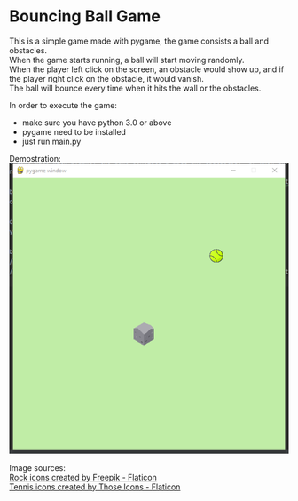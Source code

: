 # Bouncing Ball Game

This is a simple game made with pygame, the game consists a ball and obstacles. <br>When the game starts running, a ball
will start moving randomly. <br>
When the player left click on the screen, an obstacle would show up, and if the player right click on the obstacle, it
would vanish. <br>
The ball will bounce every time when it hits the wall or the obstacles.<br>

In order to execute the game:<br>
 * make sure you have python 3.0 or above<br>
 * pygame need to be installed<br>
 * just run main.py<br>

Demostration:<br>
![project_outline](images/demo.png)

Image sources:<br>
<a href="https://www.flaticon.com/free-icons/rock" title="rock icons">Rock icons created by Freepik - Flaticon</a><br>
<a href="https://www.flaticon.com/free-icons/tennis" title="tennis icons">Tennis icons created by Those Icons -
Flaticon</a>